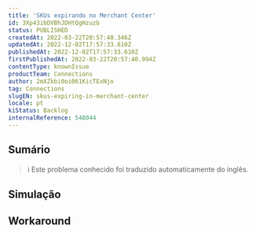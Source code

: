 ```yaml
---
title: 'SKUs expirando no Merchant Center'
id: 3Xp43ibDVBhJDHtQgHzuzb
status: PUBLISHED
createdAt: 2022-03-22T20:57:40.346Z
updatedAt: 2022-12-02T17:57:33.610Z
publishedAt: 2022-12-02T17:57:33.610Z
firstPublishedAt: 2022-03-22T20:57:40.994Z
contentType: knownIssue
productTeam: Connections
author: 2mXZkbi0oi061KicTExNjo
tag: Connections
slugEN: skus-expiring-in-merchant-center
locale: pt
kiStatus: Backlog
internalReference: 548044
---
```


## Sumário

>ℹ️ Este problema conhecido foi traduzido automaticamente do inglês.



## Simulação



## Workaround



